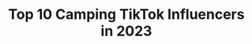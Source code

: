 ---
title: Top 10 Camping TikTok Influencers in 2023
description: >-
  Find top camping TikTok influencers in 2023. Most popular hashtags: #fyp #camping #foryoupage #foryou.
platform: TikTok
hits: 999
text_top: Discover the best TikTok influencers on inBeat.
text_bottom: Our database holds 999 TikTok influencers like this for you to pitch.
profiles:
  - username: "misipikidd"
    fullname: >-
      Misipikidd
    bio: >-
      I love Jesus.!!!! cycling 🚴🏻 running 🏃 kayaking 🛶 and camping 🏕
    location: "United States"
    followers: 11800
    engagement: 2959
    commentsToLikes: 0.057462
    id: ckb0tagflire80j239kxk59y2
    verified: false
    hashtags: "#hollyspirit, #christianboy, #jesus, #mississippi"
  - username: "ginamichelle77"
    fullname: >-
      Gina
    bio: >-
      The real @ginamichelle77 Mom Camping ⛺️ Road trips EscoFamily 🎭
    location: "United States"
    followers: 35600
    engagement: 2047
    commentsToLikes: 0.131013
    id: ck9fxqmpo7qlj0j78acgp74tj
    verified: false
    hashtags: "#joking, #ginamichelle77, #kids, #comfortzone"
  - username: "jonnybananas19"
    fullname: >-
      Bananas 🍌
    bio: >-
      Snap- jonsal19 Hockey 🏒 Basketball 🏀 Camping ⛺️
    location: "United States"
    followers: 109400
    engagement: 1349
    commentsToLikes: 0.211799
    id: ck9k93zqrbpnc0j789bzzvt53
    verified: false
    hashtags: "#greenscreen, #fyp, #share, #like"
  - username: "bonjourbecky"
    fullname: >-
      Outdoor Adventure 🏕 🏔
    bio: >-
      🏕 Hiking & Camping Tips 🥾 🏔 Granola Girl 📍 CO / the road ✨ Blog ⬇️
    location: "United States"
    followers: 29600
    engagement: 1445
    commentsToLikes: 0.041751
    id: ckdhl9mdrzs8o0j232sq7womp
    verified: false
    hashtags: "#hikersoftiktok, #granolagirl, #yosemite, #colorado"
  - username: "pip.pleun"
    fullname: >-
      Pip&Pleun 🌸🌱
    bio: >-
      Avonturen op camping de Heldense Bossen! 🌳🍂 #wearecosmo #heldensebossen
    location: "Netherlands"
    followers: 10700
    engagement: 1395
    commentsToLikes: 0.061222
    id: ckbeu3sxpd5c00j23tjzhzrnd
    verified: false
    hashtags: "#fun, #pipenpleun, #heldensebossen, #foryoupage"
  - username: "joeandersonrvs"
    fullname: >-
      JoeAndersonRVs
    bio: >-
      Camping Accessories and Deals BELOW
    location: "United States"
    followers: 10500
    engagement: 465
    commentsToLikes: 0.034537
    id: ck81qrk2xj9a60j78jjsbt4ud
    verified: false
    hashtags: "#camping, #rvlife, #rv, #campinglife"
  - username: "stephanieburlett"
    fullname: >-
      Stephanie Burlett
    bio: >-
      1994! Love the outdoors. I love to go fishing,hiking,and camping.
    location: "United States"
    followers: 12200
    engagement: 1052
    commentsToLikes: 0.033148
    id: ckac5lhrbddv70i78k362bhnw
    verified: false
    hashtags: "#single, #foryoupage, #foryou, #singlelife"
  - username: "campinghacks"
    fullname: >-
      campinghacks
    bio: >-
      Camping Hacks Tips Tricks Gears campinghacks@usa.com
    location: "United States"
    followers: 49500
    engagement: 375
    commentsToLikes: 0.014616
    id: ckauy7r8m3piw0j23e9wx95e4
    verified: false
    hashtags: "#outdoor, #howto, #outdoors, #foryoupage"
  - username: "hobbsy98"
    fullname: >-
      Hobbsy98
    bio: >-
      Camping, fishing and 4wdrivin 👌🤙🇦🇺
    location: "Australia"
    followers: 2779
    engagement: 724
    commentsToLikes: 0.031413
    id: ck81qrm2oj9m30j785fzlkioa
    verified: false
    hashtags: "#puppy, #dog, #aussie, #bns"
  - username: "luxehikinggear"
    fullname: >-
      luxehikinggear
    bio: >-
      Tipis, wood stove tents and tarps for camping. Shelters for hunting & camping!
    location: "United States"
    followers: 31100
    engagement: 383
    commentsToLikes: 0.003940
    id: ck8f6drsz2dyw0j78ps92h72i
    verified: false
    hashtags: "#hottent, #bushcraft, #camping, #hunting"
---